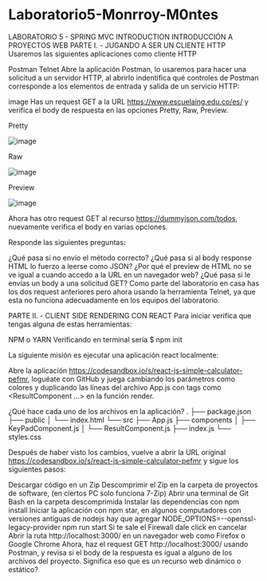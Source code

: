 # Laboratorio5-Monrroy-M0ntes
LABORATORIO 5 - SPRING MVC INTRODUCTION
INTRODUCCIÓN A PROYECTOS WEB
PARTE I. - JUGANDO A SER UN CLIENTE HTTP
Usaremos las siguientes aplicaciones como cliente HTTP

Postman
Telnet
Abre la aplicación Postman, lo usaremos para hacer una solicitud a un servidor HTTP, al abrirlo indentifica qué controles de Postman corresponde a los elementos de entrada y salida de un servicio HTTP:

image
Has un request GET a la URL https://www.escuelaing.edu.co/es/ y verifica el body de respuesta en las opciones Pretty, Raw, Preview.

Pretty

![image](https://github.com/andreec2/Laboratorio5-Monrroy-M0ntes/assets/99145156/e89f137d-5b26-4e0b-ac16-5e1e3bc6de9e)

Raw

![image](https://github.com/andreec2/Laboratorio5-Monrroy-M0ntes/assets/99145156/dddbf873-2792-44c6-a02b-d55d2cef4eed)

Preview

![image](https://github.com/andreec2/Laboratorio5-Monrroy-M0ntes/assets/99145156/16ef0fe0-80d5-4c57-8d19-a8b9bd83561e)

Ahora has otro request GET al recurso https://dummyjson.com/todos, nuevamente verifica el body en varias opciones.

Responde las siguientes preguntas:

¿Qué pasa si no envío el método correcto?
¿Qué pasa si al body response HTML lo fuerzo a leerse como JSON?
¿Por qué el preview de HTML no se ve igual a cuando accedo a la URL en un navegador web?
¿Qué pasa si le envías un body a una solicitud GET?
Como parte del laboratorio en casa has los dos request anteriores pero ahora usando la herramienta Telnet, ya que esta no funciona adecuadamente en los equipos del laboratorio.

PARTE II. - CLIENT SIDE RENDERING CON REACT
Para iniciar verifica que tengas alguna de estas herramientas:

NPM o YARN
Verificando en terminal sería $ npm init

La siguiente misión es ejecutar una aplicación react localmente:

Abre la aplicación https://codesandbox.io/s/react-js-simple-calculator-pefmr, loguéate con GitHub y juega cambiando los parámetros como colores y duplicando las líneas del archivo App.js con tags como <ResultComponent ...> en la función render.

¿Qué hace cada uno de los archivos en la aplicación? . ├── package.json ├── public │   └── index.html └── src ├── App.js ├── components │   ├── KeyPadComponent.js │   └── ResultComponent.js ├── index.js └── styles.css

Después de haber visto los cambios, vuelve a abrir la URL original https://codesandbox.io/s/react-js-simple-calculator-pefmr y sigue los siguientes pasos:

Descargar código en un Zip
Descomprimir el Zip en la carpeta de proyectos de software, (en ciertos PC solo funciona 7-Zip)
Abrir una terminal de Git Bash en la carpeta descomprimida
Instalar las dependencias con npm install
Iniciar la aplicación con npm star, en algunos computadores con versiones antiguas de nodejs hay que agregar NODE_OPTIONS=--openssl-legacy-provider npm run start
Si te sale el Firewall dale click en cancelar
Abrir la ruta http://localhost:3000/ en un navegador web como Firefox o Google Chrome
Ahora, haz el request GET http://localhost:3000/ usando Postman, y revisa si el body de la respuesta es igual a alguno de los archivos del proyecto. Significa eso que es un recurso web dinámico o estático?

